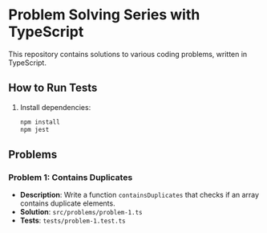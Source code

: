 # Problem Solving Series with TypeScript

This repository contains solutions to various coding problems, written in TypeScript.

## How to Run Tests

1. Install dependencies:
   ```bash
   npm install
   npm jest
   ```

## Problems

### Problem 1: Contains Duplicates

- **Description**: Write a function `containsDuplicates` that checks if an array contains duplicate elements.
- **Solution**: `src/problems/problem-1.ts`
- **Tests**: `tests/problem-1.test.ts`
